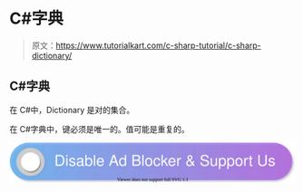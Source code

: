 # C#字典

> 原文：<https://www.tutorialkart.com/c-sharp-tutorial/c-sharp-dictionary/>

## C#字典

在 C#中，Dictionary 是<key value="">对的集合。</key>

在 C#字典中，键必须是唯一的。值可能是重复的。

[![](img/925da31b32d6bc3827932f6c8afb11bb.png)](https://www.tutorialkart.com/)